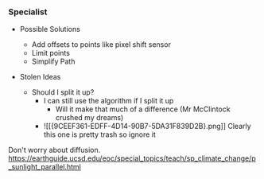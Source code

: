### Specialist
- Possible Solutions
	- Add offsets to points like pixel shift sensor
	- Limit points
	- Simplify Path


- Stolen Ideas
	- Should I split it up?
		- I can still use the algorithm if I split it up
			- Will it make that much of a difference (Mr McClintock crushed my dreams)
		- ![[{9CEEF361-EDFF-4D14-90B7-5DA31F839D2B}.png]]
		 Clearly this one is pretty trash so ignore it 


Don't worry about diffusion. https://earthguide.ucsd.edu/eoc/special_topics/teach/sp_climate_change/p_sunlight_parallel.html


